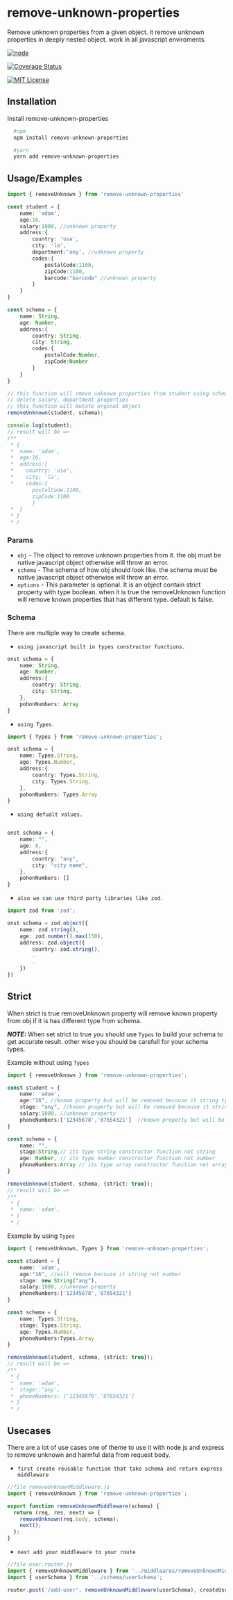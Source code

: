 # remove-unknown-properties

Remove unknown properties from a given object. it remove unknown properties in deeply nested object. work in all javascript enviroments.

[![node](https://img.shields.io/node/v/ts-httperror?color=green&label=node)](https://nodejs.org/en/download/)

[![Coverage Status](https://coveralls.io/repos/github/bahaa95/remove-unkown-properties/badge.svg?branch=Coveralls)](https://coveralls.io/github/bahaa95/remove-unkown-properties?branch=Coveralls)

[![MIT License](https://img.shields.io/badge/License-MIT-green.svg)](https://choosealicense.com/licenses/mit/)

## Installation

Install remove-unknown-properties

```bash
  #npm
  npm install remove-unknown-properties

  #yarn
  yarn add remove-unknown-properties
```

## Usage/Examples

```typescript
import { removeUnknown } from 'remove-unknown-properties'

const student = {
    name: 'adam',
    age:16,
    salary:1000, //unknown property
    address:{
        country: 'usa',
        city: 'la',
        department:'any', //unknown property
        codes:{
            postalCode:1100,
            zipCode:1100,
            barcode:"barcode" //unknown property
        }
    }
}

const schema = {
    name: String,
    age: Number,
    address:{
        country: String,
        city: String,
        codes:{
            postalCode:Number,
            zipCode:Number
        }
    }
}

// this function will rmove unknown properties from student using schema in this will
// delete salary, department properties
// this function will mutate orginal object
removeUnknown(student, schema);

console.log(student);
// result will be =>
/**
 * {
 *  name: 'adam',
 *  age:16,
 *  address:{
 *    country: 'usa',
 *    city: 'la',
 *    codes:{
        postalCode:1100,
        zipCode:1100
        }
 *  }
 * }
 * /
```

### Params

- `obj` - The object to remove unknown properties from it. the obj must be native javascript object otherwise will throw an error.
- `schema` - The schema of how obj should look like. the schema must be native javascript object otherwise will throw an error.
- `options` - This parameter is optional. It is an object contain strict property with type boolean. when it is true the removeUnknown function will remove known properties that has different type. default is false.

### Schema

There are multiple way to create schema.

- `using javascript built in types constructor functions.`

```typescript
onst schema = {
    name: String,
    age: Number,
    address:{
        country: String,
        city: String,
    },
    pohonNumbers: Array
}
```

- `using Types.`

```typescript
import { Types } from 'remove-unknown-properties';

onst schema = {
    name: Types.String,
    age: Types.Number,
    address:{
        country: Types.String,
        city: Types.String,
    },
    pohonNumbers: Types.Array
}
```

- `using defualt values.`

```typescript

onst schema = {
    name: "",
    age: 0,
    address:{
        country: "any",
        city: "city name",
    },
    pohonNumbers: []
}
```

- `also we can use third party libraries like zod.`

```typescript
import zod from 'zod';

onst schema = zod.object({
    name: zod.string(),
    age: zod.number().max(150),
    address: zod.object({
        country: zod.string(),
        .
        .
    })
})
```

## Strict

When strict is true removeUnknown property will remove known property from obj if it is has different type from schema.

**_NOTE:_** When set strict to true you should use `Types` to build your schema to get accurate result. other wise you should be carefull for your schema types.

Example without using `Types`

```typescript
import { removeUnknown } from 'remove-unknown-properties';

const student = {
    name: 'adam',
    age:"16", //known property but will be removed becouse it string type not number  constructor function
    stage: "any", //known property but will be removed becouse it string type not string constructor function
    salary:1000, //unknown property
    phoneNumbers:['12345678','87654321']  //known property but will be removed becouse it array type not object  constructor function
}

const schema = {
    name: "",
    stage:String,// its type string constructor function not string
    age: Number, // its type number constructor function not number
    phoneNumbers:Array // its type array constructor function not array
}

removeUnknown(student, schema, {strict: true});
// result will be =>
/**
 * {
 *  name: 'adam',
 * }
 * /
```

Example by using `Types`

```typescript
import { removeUnknown, Types } from 'remove-unknown-properties';

const student = {
    name: 'adam',
    age:"16", //will remove becouse it string not number
    stage: new String("any"),
    salary:1000, //unknown property
    phoneNumbers:['12345678','87654321']
}

const schema = {
    name: Types.String,
    stage: Types.String,
    age: Types.Number,
    phoneNumbers:Types.Array
}

removeUnknown(student, schema, {strict: true});
// result will be =>
/**
 * {
 *  name: 'adam',
 *  stage::'any',
 *  phoneNumbers: ['12345678','87654321']
 * }
 * /
```

## Usecases

There are a lot of use cases one of theme to use it with node js and express to remove unknown and harmful data from request body.

- `first create reusable function that take schema and return express middleware`

```typescript
//file removeUnknownMiddleware.js
import { removeUnknown } from 'remove-unknown-properties';

export function removeUnknownMiddleware(schema) {
  return (req, res, next) => {
    removeUnknown(req.body, schema);
    next();
  };
}
```

- `next add your middleware to your route`

```typescript
//file user.router.js
import { removeUnknownMiddleware } from '../middleares/removeUnknownMiddleware';
import { userSchema } from '../schema/userSchema';

router.post('/add-user', removeUnknownMiddleware(userSchema), createUserController);
```
